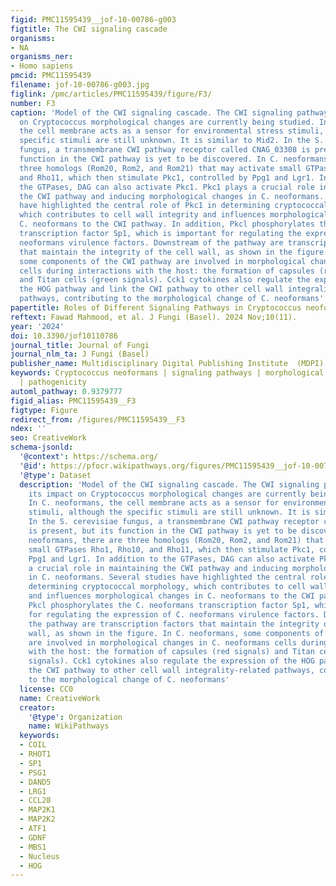 ```yaml
---
figid: PMC11595439__jof-10-00786-g003
figtitle: The CWI signaling cascade
organisms:
- NA
organisms_ner:
- Homo sapiens
pmcid: PMC11595439
filename: jof-10-00786-g003.jpg
figlink: /pmc/articles/PMC11595439/figure/F3/
number: F3
caption: 'Model of the CWI signaling cascade. The CWI signaling pathway and its impact
  on Cryptococcus morphological changes are currently being studied. In C. neoformans,
  the cell membrane acts as a sensor for environmental stress stimuli, although the
  specific stimuli are still unknown. It is similar to Mid2. In the S. cerevisiae
  fungus, a transmembrane CWI pathway receptor called CNAG_03308 is present, but its
  function in the CWI pathway is yet to be discovered. In C. neoformans, there are
  three homologs (Rom20, Rom2, and Rom21) that may activate small GTPases Rho1, Rho10,
  and Rho11, which then stimulate Pkc1, controlled by Ppg1 and Lgr1. In addition to
  the GTPases, DAG can also activate Pkc1. Pkc1 plays a crucial role in maintaining
  the CWI pathway and inducing morphological changes in C. neoformans. Several studies
  have highlighted the central role of Pkc1 in determining cryptococcal morphology,
  which contributes to cell wall integrity and influences morphological changes in
  C. neoformans to the CWI pathway. In addition, Pkcl phosphorylates the C. neoformans
  transcription factor Sp1, which is important for regulating the expression of C.
  neoformans virulence factors. Downstream of the pathway are transcription factors
  that maintain the integrity of the cell wall, as shown in the figure. In C. neoformans,
  some components of the CWI pathway are involved in morphological changes in C. neoformans
  cells during interactions with the host: the formation of capsules (red signals)
  and Titan cells (green signals). Cck1 cytokines also regulate the expression of
  the HOG pathway and link the CWI pathway to other cell wall integrality-related
  pathways, contributing to the morphological change of C. neoformans'
papertitle: Roles of Different Signaling Pathways in Cryptococcus neoformans Virulence
reftext: Fawad Mahmood, et al. J Fungi (Basel). 2024 Nov;10(11).
year: '2024'
doi: 10.3390/jof10110786
journal_title: Journal of Fungi
journal_nlm_ta: J Fungi (Basel)
publisher_name: Multidisciplinary Digital Publishing Institute  (MDPI)
keywords: Cryptococcus neoformans | signaling pathways | morphological development
  | pathogenicity
automl_pathway: 0.9379777
figid_alias: PMC11595439__F3
figtype: Figure
redirect_from: /figures/PMC11595439__F3
ndex: ''
seo: CreativeWork
schema-jsonld:
  '@context': https://schema.org/
  '@id': https://pfocr.wikipathways.org/figures/PMC11595439__jof-10-00786-g003.html
  '@type': Dataset
  description: 'Model of the CWI signaling cascade. The CWI signaling pathway and
    its impact on Cryptococcus morphological changes are currently being studied.
    In C. neoformans, the cell membrane acts as a sensor for environmental stress
    stimuli, although the specific stimuli are still unknown. It is similar to Mid2.
    In the S. cerevisiae fungus, a transmembrane CWI pathway receptor called CNAG_03308
    is present, but its function in the CWI pathway is yet to be discovered. In C.
    neoformans, there are three homologs (Rom20, Rom2, and Rom21) that may activate
    small GTPases Rho1, Rho10, and Rho11, which then stimulate Pkc1, controlled by
    Ppg1 and Lgr1. In addition to the GTPases, DAG can also activate Pkc1. Pkc1 plays
    a crucial role in maintaining the CWI pathway and inducing morphological changes
    in C. neoformans. Several studies have highlighted the central role of Pkc1 in
    determining cryptococcal morphology, which contributes to cell wall integrity
    and influences morphological changes in C. neoformans to the CWI pathway. In addition,
    Pkcl phosphorylates the C. neoformans transcription factor Sp1, which is important
    for regulating the expression of C. neoformans virulence factors. Downstream of
    the pathway are transcription factors that maintain the integrity of the cell
    wall, as shown in the figure. In C. neoformans, some components of the CWI pathway
    are involved in morphological changes in C. neoformans cells during interactions
    with the host: the formation of capsules (red signals) and Titan cells (green
    signals). Cck1 cytokines also regulate the expression of the HOG pathway and link
    the CWI pathway to other cell wall integrality-related pathways, contributing
    to the morphological change of C. neoformans'
  license: CC0
  name: CreativeWork
  creator:
    '@type': Organization
    name: WikiPathways
  keywords:
  - COIL
  - RHOT1
  - SP1
  - PSG1
  - DAND5
  - LRG1
  - CCL28
  - MAP2K1
  - MAP2K2
  - ATF1
  - GDNF
  - MBS1
  - Nucleus
  - HOG
---
```

